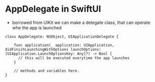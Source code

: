 # AppDelegate in SwiftUI 
- borrowed from UIKit we can make a delegate class, that can operate whe the app is launched

```  
class AppDelegate: NSObject, UIApplicationDelegate {

    func application(_ application: UIApplication, didFinishLaunchingWithOptions launchOptions: [UIApplication.LaunchOptionsKey: Any]?) -> Bool {
      // this will be executed everytime the app launches
    }

    // methods and variables here.
}
```
